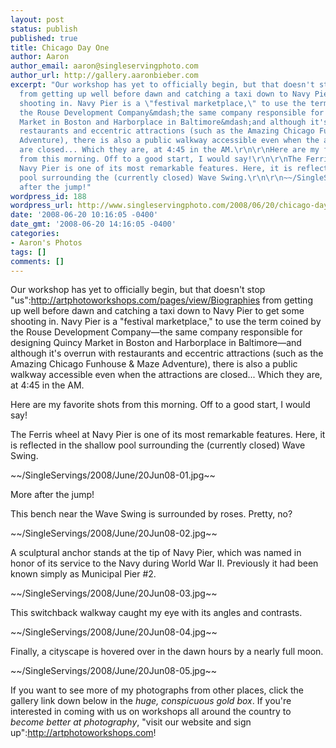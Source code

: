 ```yaml
---
layout: post
status: publish
published: true
title: Chicago Day One
author: Aaron
author_email: aaron@singleservingphoto.com
author_url: http://gallery.aaronbieber.com
excerpt: "Our workshop has yet to officially begin, but that doesn't stop \"us\":http://artphotoworkshops.com/pages/view/Biographies
  from getting up well before dawn and catching a taxi down to Navy Pier to get some
  shooting in. Navy Pier is a \"festival marketplace,\" to use the term coined by
  the Rouse Development Company&mdash;the same company responsible for designing Quincy
  Market in Boston and Harborplace in Baltimore&mdash;and although it's overrun with
  restaurants and eccentric attractions (such as the Amazing Chicago Funhouse & Maze
  Adventure), there is also a public walkway accessible even when the attractions
  are closed... Which they are, at 4:45 in the AM.\r\n\r\nHere are my favorite shots
  from this morning. Off to a good start, I would say!\r\n\r\nThe Ferris wheel at
  Navy Pier is one of its most remarkable features. Here, it is reflected in the shallow
  pool surrounding the (currently closed) Wave Swing.\r\n\r\n~~/SingleServings/2008/June/20Jun08-01.jpg~~\r\n\r\nMore
  after the jump!"
wordpress_id: 188
wordpress_url: http://www.singleservingphoto.com/2008/06/20/chicago-day-one/
date: '2008-06-20 10:16:05 -0400'
date_gmt: '2008-06-20 14:16:05 -0400'
categories:
- Aaron's Photos
tags: []
comments: []
---
```

Our workshop has yet to officially begin, but that doesn't stop
"us":http://artphotoworkshops.com/pages/view/Biographies from getting up
well before dawn and catching a taxi down to Navy Pier to get some
shooting in. Navy Pier is a "festival marketplace," to use the term
coined by the Rouse Development Company—the same company responsible for
designing Quincy Market in Boston and Harborplace in Baltimore—and
although it's overrun with restaurants and eccentric attractions (such
as the Amazing Chicago Funhouse & Maze Adventure), there is also a
public walkway accessible even when the attractions are closed... Which
they are, at 4:45 in the AM.

Here are my favorite shots from this morning. Off to a good start, I
would say!

The Ferris wheel at Navy Pier is one of its most remarkable features.
Here, it is reflected in the shallow pool surrounding the (currently
closed) Wave Swing.

\~\~/SingleServings/2008/June/20Jun08-01.jpg\~\~

More after the jump!<span id="more"></span><span id="more-188"></span>

This bench near the Wave Swing is surrounded by roses. Pretty, no?

\~\~/SingleServings/2008/June/20Jun08-02.jpg\~\~

A sculptural anchor stands at the tip of Navy Pier, which was named in
honor of its service to the Navy during World War II. Previously it had
been known simply as Municipal Pier \#2.

\~\~/SingleServings/2008/June/20Jun08-03.jpg\~\~

This switchback walkway caught my eye with its angles and contrasts.

\~\~/SingleServings/2008/June/20Jun08-04.jpg\~\~

Finally, a cityscape is hovered over in the dawn hours by a nearly full
moon.

\~\~/SingleServings/2008/June/20Jun08-05.jpg\~\~

If you want to see more of my photographs from other places, click the
gallery link down below in the *huge, conspicuous gold box*. If you're
interested in coming with us on workshops all around the country to
*become better at photography*, "visit our website and sign
up":http://artphotoworkshops.com!
